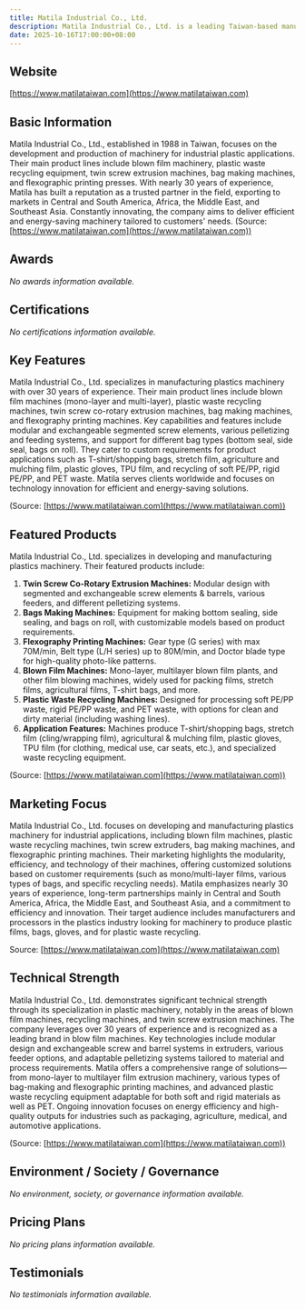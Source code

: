 ```yaml
---
title: Matila Industrial Co., Ltd.
description: Matila Industrial Co., Ltd. is a leading Taiwan-based manufacturer specializing in plastic machinery, including blown film machines, plastic recycling equipment, twin screw extruders, bag-making machines, and flexographic printing presses, serving global clients with over 30 years of experience.
date: 2025-10-16T17:00:00+08:00
---
```


## Website
[https://www.matilataiwan.com](https://www.matilataiwan.com)

## Basic Information
Matila Industrial Co., Ltd., established in 1988 in Taiwan, focuses on the development and production of machinery for industrial plastic applications. Their main product lines include blown film machinery, plastic waste recycling equipment, twin screw extrusion machines, bag making machines, and flexographic printing presses. With nearly 30 years of experience, Matila has built a reputation as a trusted partner in the field, exporting to markets in Central and South America, Africa, the Middle East, and Southeast Asia. Constantly innovating, the company aims to deliver efficient and energy-saving machinery tailored to customers' needs.
(Source: [https://www.matilataiwan.com](https://www.matilataiwan.com))

## Awards
*No awards information available.*

## Certifications
*No certifications information available.*

## Key Features
Matila Industrial Co., Ltd. specializes in manufacturing plastics machinery with over 30 years of experience. Their main product lines include blown film machines (mono-layer and multi-layer), plastic waste recycling machines, twin screw co-rotary extrusion machines, bag making machines, and flexography printing machines. Key capabilities and features include modular and exchangeable segmented screw elements, various pelletizing and feeding systems, and support for different bag types (bottom seal, side seal, bags on roll). They cater to custom requirements for product applications such as T-shirt/shopping bags, stretch film, agriculture and mulching film, plastic gloves, TPU film, and recycling of soft PE/PP, rigid PE/PP, and PET waste. Matila serves clients worldwide and focuses on technology innovation for efficient and energy-saving solutions.

(Source: [https://www.matilataiwan.com](https://www.matilataiwan.com))

## Featured Products
Matila Industrial Co., Ltd. specializes in developing and manufacturing plastics machinery. Their featured products include:

1. **Twin Screw Co-Rotary Extrusion Machines:** Modular design with segmented and exchangeable screw elements & barrels, various feeders, and different pelletizing systems.
2. **Bags Making Machines:** Equipment for making bottom sealing, side sealing, and bags on roll, with customizable models based on product requirements.
3. **Flexography Printing Machines:** Gear type (G series) with max 70M/min, Belt type (L/H series) up to 80M/min, and Doctor blade type for high-quality photo-like patterns.
4. **Blown Film Machines:** Mono-layer, multilayer blown film plants, and other film blowing machines, widely used for packing films, stretch films, agricultural films, T-shirt bags, and more.
5. **Plastic Waste Recycling Machines:** Designed for processing soft PE/PP waste, rigid PE/PP waste, and PET waste, with options for clean and dirty material (including washing lines).
6. **Application Features:** Machines produce T-shirt/shopping bags, stretch film (cling/wrapping film), agricultural & mulching film, plastic gloves, TPU film (for clothing, medical use, car seats, etc.), and specialized waste recycling equipment.

(Source: [https://www.matilataiwan.com](https://www.matilataiwan.com))

## Marketing Focus
Matila Industrial Co., Ltd. focuses on developing and manufacturing plastics machinery for industrial applications, including blown film machines, plastic waste recycling machines, twin screw extruders, bag making machines, and flexographic printing machines. Their marketing highlights the modularity, efficiency, and technology of their machines, offering customized solutions based on customer requirements (such as mono/multi-layer films, various types of bags, and specific recycling needs). Matila emphasizes nearly 30 years of experience, long-term partnerships mainly in Central and South America, Africa, the Middle East, and Southeast Asia, and a commitment to efficiency and innovation. Their target audience includes manufacturers and processors in the plastics industry looking for machinery to produce plastic films, bags, gloves, and for plastic waste recycling.

Source: [https://www.matilataiwan.com](https://www.matilataiwan.com)

## Technical Strength
Matila Industrial Co., Ltd. demonstrates significant technical strength through its specialization in plastic machinery, notably in the areas of blown film machines, recycling machines, and twin screw extrusion machines. The company leverages over 30 years of experience and is recognized as a leading brand in blow film machines. Key technologies include modular design and exchangeable screw and barrel systems in extruders, various feeder options, and adaptable pelletizing systems tailored to material and process requirements. Matila offers a comprehensive range of solutions—from mono-layer to multilayer film extrusion machinery, various types of bag-making and flexographic printing machines, and advanced plastic waste recycling equipment adaptable for both soft and rigid materials as well as PET. Ongoing innovation focuses on energy efficiency and high-quality outputs for industries such as packaging, agriculture, medical, and automotive applications.

(Source: [https://www.matilataiwan.com](https://www.matilataiwan.com))

## Environment / Society / Governance
*No environment, society, or governance information available.*

## Pricing Plans
*No pricing plans information available.*

## Testimonials
*No testimonials information available.*